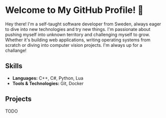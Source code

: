 # Welcome to My GitHub Profile! 👋

Hey there! I'm a self-taught software developer from Sweden, always
eager to dive into new technologies and try
new things. I'm passionate about pushing myself
into unknown territory and challenging myself
to grow. Whether it's building web applications,
writing operating systems from scratch or
diving into computer vision projects. I'm always up for a
challange!

## Skills

* **Languages:** C++, C#, Python, Lua
* **Tools & Technologies:** Git, Docker

## Projects

TODO
